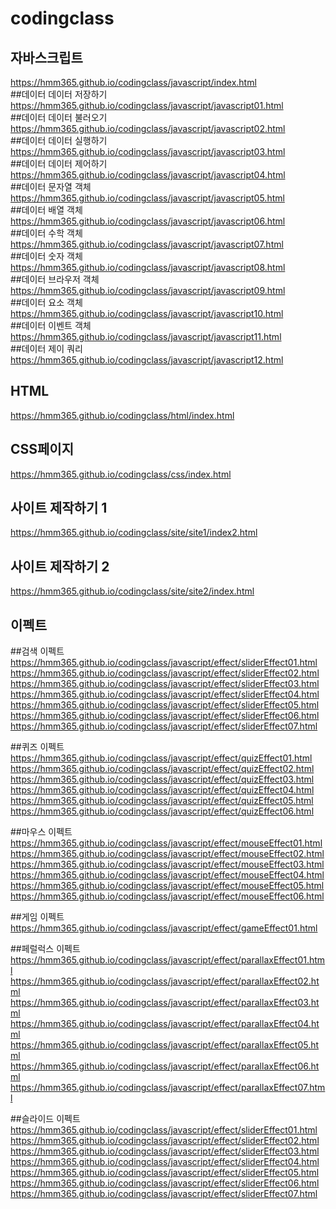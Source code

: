 # codingclass

## 자바스크립트   
https://hmm365.github.io/codingclass/javascript/index.html   
##데이터 데이터 저장하기   
https://hmm365.github.io/codingclass/javascript/javascript01.html   
##데이터 데이터 불러오기  
https://hmm365.github.io/codingclass/javascript/javascript02.html   
##데이터 데이터 실행하기   
https://hmm365.github.io/codingclass/javascript/javascript03.html   
##데이터 데이터 제어하기   
https://hmm365.github.io/codingclass/javascript/javascript04.html   
##데이터 문자열 객체   
https://hmm365.github.io/codingclass/javascript/javascript05.html   
##데이터 배열 객체   
https://hmm365.github.io/codingclass/javascript/javascript06.html   
##데이터 수학 객체   
https://hmm365.github.io/codingclass/javascript/javascript07.html   
##데이터 숫자 객체   
https://hmm365.github.io/codingclass/javascript/javascript08.html   
##데이터 브라우저 객체   
https://hmm365.github.io/codingclass/javascript/javascript09.html   
##데이터 요소 객체   
https://hmm365.github.io/codingclass/javascript/javascript10.html   
##데이터 이벤트 객체   
https://hmm365.github.io/codingclass/javascript/javascript11.html   
##데이터 제이 쿼리   
https://hmm365.github.io/codingclass/javascript/javascript12.html   

## HTML   
https://hmm365.github.io/codingclass/html/index.html   

## CSS페이지   
https://hmm365.github.io/codingclass/css/index.html   

## 사이트 제작하기 1   
https://hmm365.github.io/codingclass/site/site1/index2.html   

## 사이트 제작하기 2   
https://hmm365.github.io/codingclass/site/site2/index.html   

## 이펙트   
##검색 이펙트   
https://hmm365.github.io/codingclass/javascript/effect/sliderEffect01.html   
https://hmm365.github.io/codingclass/javascript/effect/sliderEffect02.html   
https://hmm365.github.io/codingclass/javascript/effect/sliderEffect03.html   
https://hmm365.github.io/codingclass/javascript/effect/sliderEffect04.html   
https://hmm365.github.io/codingclass/javascript/effect/sliderEffect05.html   
https://hmm365.github.io/codingclass/javascript/effect/sliderEffect06.html   
https://hmm365.github.io/codingclass/javascript/effect/sliderEffect07.html   

##퀴즈 이펙트   
https://hmm365.github.io/codingclass/javascript/effect/quizEffect01.html   
https://hmm365.github.io/codingclass/javascript/effect/quizEffect02.html   
https://hmm365.github.io/codingclass/javascript/effect/quizEffect03.html   
https://hmm365.github.io/codingclass/javascript/effect/quizEffect04.html   
https://hmm365.github.io/codingclass/javascript/effect/quizEffect05.html   
https://hmm365.github.io/codingclass/javascript/effect/quizEffect06.html   

##마우스 이펙트   
https://hmm365.github.io/codingclass/javascript/effect/mouseEffect01.html   
https://hmm365.github.io/codingclass/javascript/effect/mouseEffect02.html   
https://hmm365.github.io/codingclass/javascript/effect/mouseEffect03.html   
https://hmm365.github.io/codingclass/javascript/effect/mouseEffect04.html   
https://hmm365.github.io/codingclass/javascript/effect/mouseEffect05.html   
https://hmm365.github.io/codingclass/javascript/effect/mouseEffect06.html   

##게임 이펙트   
https://hmm365.github.io/codingclass/javascript/effect/gameEffect01.html   

##페럴럭스 이펙트
https://hmm365.github.io/codingclass/javascript/effect/parallaxEffect01.html   
https://hmm365.github.io/codingclass/javascript/effect/parallaxEffect02.html   
https://hmm365.github.io/codingclass/javascript/effect/parallaxEffect03.html   
https://hmm365.github.io/codingclass/javascript/effect/parallaxEffect04.html   
https://hmm365.github.io/codingclass/javascript/effect/parallaxEffect05.html   
https://hmm365.github.io/codingclass/javascript/effect/parallaxEffect06.html   
https://hmm365.github.io/codingclass/javascript/effect/parallaxEffect07.html   

##슬라이드 이펙트
https://hmm365.github.io/codingclass/javascript/effect/sliderEffect01.html   
https://hmm365.github.io/codingclass/javascript/effect/sliderEffect02.html   
https://hmm365.github.io/codingclass/javascript/effect/sliderEffect03.html   
https://hmm365.github.io/codingclass/javascript/effect/sliderEffect04.html   
https://hmm365.github.io/codingclass/javascript/effect/sliderEffect05.html   
https://hmm365.github.io/codingclass/javascript/effect/sliderEffect06.html   
https://hmm365.github.io/codingclass/javascript/effect/sliderEffect07.html   

